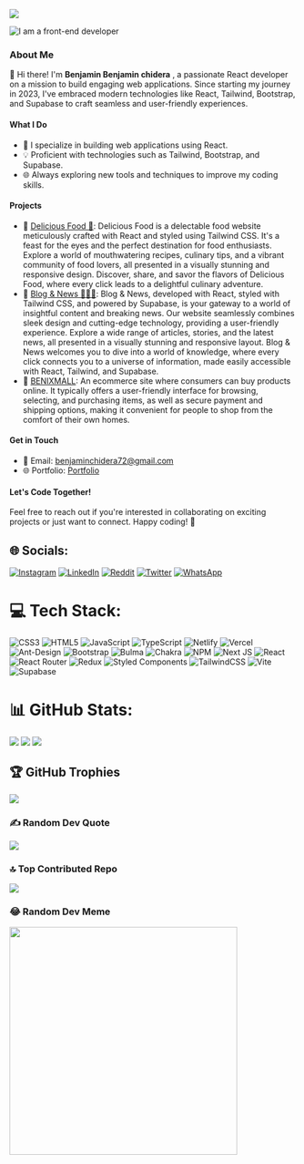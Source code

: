 [![](https://visitcount.itsvg.in/api?id=Benjamin-chidera&icon=0&color=0)](https://visitcount.itsvg.in)

![I am a front-end developer](https://camo.githubusercontent.com/ac895a6ef39411043865cf941fa81dda029820796b5f65ccf345e9f4cecb2e9e/68747470733a2f2f6d656469612e6973746f636b70686f746f2e636f6d2f69642f313436393533343830342f766563746f722f636f6d70757465722d70726f6772616d6d696e672d62616e6e65722d64657369676e2d776974682d706c6163652d666f722d746578742d636f64696e672d616e642d736f6674776172652d646576656c6f706d656e742d7765622e6a70673f733d3631327836313226773d30266b3d323026633d51547543387749313247445a4f757a473359664e4f37795a6e7779524d564f62694d4d684b467741794a773d)

### About Me

👋 Hi there! I'm <b>Benjamin Benjamin chidera</b> , a passionate React developer on a mission to build engaging web applications. Since starting my journey in 2023, I've embraced modern technologies like React, Tailwind, Bootstrap, and Supabase to craft seamless and user-friendly experiences.

#### What I Do

- 🚀 I specialize in building web applications using React.
- 💡 Proficient with technologies such as Tailwind, Bootstrap, and Supabase.
- 🌐 Always exploring new tools and techniques to improve my coding skills.

#### Projects

- 🌟 [Delicious Food 🍗](https://food2001.netlify.app/): Delicious Food is a delectable food website meticulously crafted with React and styled using Tailwind CSS. It's a feast for the eyes and the perfect destination for food enthusiasts. Explore a world of mouthwatering recipes, culinary tips, and a vibrant community of food lovers, all presented in a visually stunning and responsive design. Discover, share, and savor the flavors of Delicious Food, where every click leads to a delightful culinary adventure.
- 🌟 [Blog & News 👨‍💻📰](https://myblog2001.netlify.app/): Blog & News, developed with React, styled with Tailwind CSS, and powered by Supabase, is your gateway to a world of insightful content and breaking news. Our website seamlessly combines sleek design and cutting-edge technology, providing a user-friendly experience. Explore a wide range of articles, stories, and the latest news, all presented in a visually stunning and responsive layout. Blog & News welcomes you to dive into a world of knowledge, where every click connects you to a universe of information, made easily accessible with React, Tailwind, and Supabase.
- 🌟 [BENIXMALL](https://benix2001.netlify.app/): An ecommerce site where consumers can buy products online. It typically offers a user-friendly interface for browsing, selecting, and purchasing items, as well as secure payment and shipping options, making it convenient for people to shop from the comfort of their own homes.

#### Get in Touch

- 📧 Email: benjaminchidera72@gmail.com
- 🌐 Portfolio: [Portfolio](benjamin2001.netlify.app)

#### Let's Code Together!

Feel free to reach out if you're interested in collaborating on exciting projects or just want to connect. Happy coding! 🚀


## 🌐 Socials:
[![Instagram](https://img.shields.io/badge/Instagram-%23E4405F.svg?logo=Instagram&logoColor=white)](https://instagram.com/benjamin_c.dev) [![LinkedIn](https://img.shields.io/badge/LinkedIn-%230077B5.svg?logo=linkedin&logoColor=white)](https://linkedin.com/in/www.linkedin.com/in/benjamin-benjamin) [![Reddit](https://img.shields.io/badge/Reddit-%23FF4500.svg?logo=Reddit&logoColor=white)](https://reddit.com/user/Benjamin@Dev) [![Twitter](https://img.shields.io/badge/Twitter-%231DA1F2.svg?logo=Twitter&logoColor=white)](https://twitter.com/Benjamin_Dev)   [![WhatsApp](https://img.shields.io/badge/WhatsApp-%231DA1F2.svg?logo=WhatsApp&logoColor=green)](https://wa.me/09048401533)

# 💻 Tech Stack:
![CSS3](https://img.shields.io/badge/css3-%231572B6.svg?style=for-the-badge&logo=css3&logoColor=white) ![HTML5](https://img.shields.io/badge/html5-%23E34F26.svg?style=for-the-badge&logo=html5&logoColor=white) ![JavaScript](https://img.shields.io/badge/javascript-%23323330.svg?style=for-the-badge&logo=javascript&logoColor=%23F7DF1E) ![TypeScript](https://img.shields.io/badge/typescript-%23007ACC.svg?style=for-the-badge&logo=typescript&logoColor=white) ![Netlify](https://img.shields.io/badge/netlify-%23000000.svg?style=for-the-badge&logo=netlify&logoColor=#00C7B7) ![Vercel](https://img.shields.io/badge/vercel-%23000000.svg?style=for-the-badge&logo=vercel&logoColor=white) ![Ant-Design](https://img.shields.io/badge/-AntDesign-%230170FE?style=for-the-badge&logo=ant-design&logoColor=white) ![Bootstrap](https://img.shields.io/badge/bootstrap-%238511FA.svg?style=for-the-badge&logo=bootstrap&logoColor=white) ![Bulma](https://img.shields.io/badge/bulma-00D0B1?style=for-the-badge&logo=bulma&logoColor=white) ![Chakra](https://img.shields.io/badge/chakra-%234ED1C5.svg?style=for-the-badge&logo=chakraui&logoColor=white) ![NPM](https://img.shields.io/badge/NPM-%23CB3837.svg?style=for-the-badge&logo=npm&logoColor=white) ![Next JS](https://img.shields.io/badge/Next-black?style=for-the-badge&logo=next.js&logoColor=white) ![React](https://img.shields.io/badge/react-%2320232a.svg?style=for-the-badge&logo=react&logoColor=%2361DAFB) ![React Router](https://img.shields.io/badge/React_Router-CA4245?style=for-the-badge&logo=react-router&logoColor=white) ![Redux](https://img.shields.io/badge/redux-%23593d88.svg?style=for-the-badge&logo=redux&logoColor=white) ![Styled Components](https://img.shields.io/badge/styled--components-DB7093?style=for-the-badge&logo=styled-components&logoColor=white) ![TailwindCSS](https://img.shields.io/badge/tailwindcss-%2338B2AC.svg?style=for-the-badge&logo=tailwind-css&logoColor=white) ![Vite](https://img.shields.io/badge/vite-%23646CFF.svg?style=for-the-badge&logo=vite&logoColor=white) ![Supabase](https://img.shields.io/badge/Supabase-3ECF8E?style=for-the-badge&logo=supabase&logoColor=white)
# 📊 GitHub Stats:
![](https://github-readme-stats.vercel.app/api?username=Benjamin-chidera&theme=city_light&hide_border=false&include_all_commits=true&count_private=false)
![](https://github-readme-streak-stats.herokuapp.com/?user=Benjamin-chidera&theme=city_light&hide_border=false)
![](https://github-readme-stats.vercel.app/api/top-langs/?username=Benjamin-chidera&theme=city_light&hide_border=false&include_all_commits=true&count_private=false&layout=compact)

## 🏆 GitHub Trophies
![](https://github-profile-trophy.vercel.app/?username=Benjamin-chidera&theme=radical&no-frame=false&no-bg=true&margin-w=4)

### ✍️ Random Dev Quote
![](https://quotes-github-readme.vercel.app/api?type=horizontal&theme=radical)

### 🔝 Top Contributed Repo
![](https://github-contributor-stats.vercel.app/api?username=Benjamin-chidera&limit=5&theme=monokai&combine_all_yearly_contributions=true)

### 😂 Random Dev Meme
<img src='https://randommeme-five.vercel.app/' style="height: 400px;"/>




<!-- Proudly created with GPRM ( https://gprm.itsvg.in ) -->










<!---
Benjamin-chidera/Benjamin-chidera is a ✨ special ✨ repository because its `README.md` (this file) appears on your GitHub profile.
You can click the Preview link to take a look at your changes.
--->
